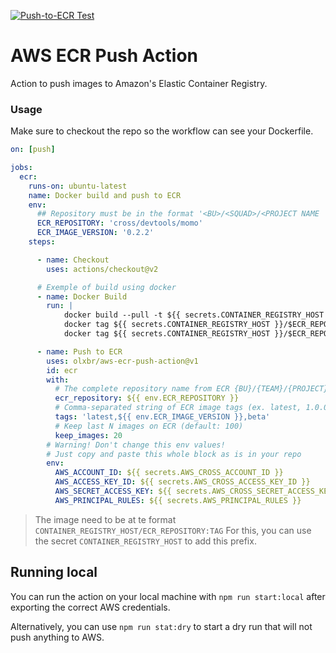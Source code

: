 [![Push-to-ECR Test](https://github.com/olxbr/action-tester/actions/workflows/push-to-ecr-test.yml/badge.svg)](https://github.com/olxbr/action-tester/actions/workflows/push-to-ecr-test.yml)

# AWS ECR Push Action

Action to push images to Amazon's Elastic Container Registry.

### Usage

Make sure to checkout the repo so the workflow can see your Dockerfile.

```yaml
on: [push]

jobs:
  ecr:
    runs-on: ubuntu-latest
    name: Docker build and push to ECR
    env:
      ## Repository must be in the format '<BU>/<SQUAD>/<PROJECT NAME | MY NAME>'
      ECR_REPOSITORY: 'cross/devtools/momo'
      ECR_IMAGE_VERSION: '0.2.2'
    steps:

      - name: Checkout
        uses: actions/checkout@v2

      # Exemple of build using docker
      - name: Docker Build
        run: |
            docker build --pull -t ${{ secrets.CONTAINER_REGISTRY_HOST }}/$ECR_REPOSITORY:latest .
            docker tag ${{ secrets.CONTAINER_REGISTRY_HOST }}/$ECR_REPOSITORY:latest ${{ secrets.CONTAINER_REGISTRY_HOST }}/$ECR_REPOSITORY:$ECR_IMAGE_VERSION
            docker tag ${{ secrets.CONTAINER_REGISTRY_HOST }}/$ECR_REPOSITORY:latest ${{ secrets.CONTAINER_REGISTRY_HOST }}/$ECR_REPOSITORY:beta

      - name: Push to ECR
        uses: olxbr/aws-ecr-push-action@v1
        id: ecr
        with:
          # The complete repository name from ECR {BU}/{TEAM}/{PROJECT} (ex. cross/devtools/devtools-scripts).
          ecr_repository: ${{ env.ECR_REPOSITORY }}
          # Comma-separated string of ECR image tags (ex. latest, 1.0.0)
          tags: 'latest,${{ env.ECR_IMAGE_VERSION }},beta'
          # Keep last N images on ECR (default: 100)
          keep_images: 20
        # Warning! Don't change this env values!
        # Just copy and paste this whole block as is in your repo
        env:
          AWS_ACCOUNT_ID: ${{ secrets.AWS_CROSS_ACCOUNT_ID }}
          AWS_ACCESS_KEY_ID: ${{ secrets.AWS_CROSS_ACCESS_KEY_ID }}
          AWS_SECRET_ACCESS_KEY: ${{ secrets.AWS_CROSS_SECRET_ACCESS_KEY }}
          AWS_PRINCIPAL_RULES: ${{ secrets.AWS_PRINCIPAL_RULES }}

```

> The image need to be at te format `CONTAINER_REGISTRY_HOST/ECR_REPOSITORY:TAG`
> For this, you can use the secret `CONTAINER_REGISTRY_HOST` to add this prefix.

## Running local

You can run the action on your local machine with `npm run start:local` after exporting the correct AWS credentials.

Alternatively, you can use `npm run stat:dry` to start a dry run that will not push anything to AWS.

